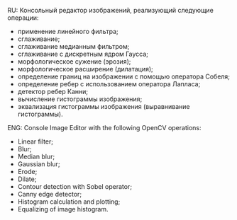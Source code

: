 RU:
Консольный редактор изображений, реализующий следующие операции:
- применение линейного фильтра;
- сглаживание;
- сглаживание медианным фильтром;
- сглаживание с дискретным ядром Гаусса;
- морфологическое сужение (эрозия);
- морфологическое расширение (дилатация);
- определение границ на изображении с помощью оператора Собеля;
- определение ребер с использованием оператора Лапласа;
- детектор ребер Канни;
- вычисление гистограммы изображения;
- эквализация гистограммы изображения (выравнивание гистограммы).

ENG:
Console Image Editor with the following OpenCV operations:
- Linear filter;
- Blur;
- Median blur;
- Gaussian blur;
- Erode;
- Dilate;
- Contour detection with Sobel operator;
- Canny edge detector;
- Histogram calculation and plotting;
- Equalizing of image histogram.


